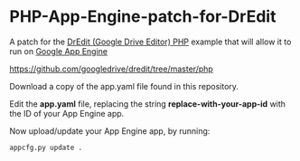 PHP-App-Engine-patch-for-DrEdit
===============================

A patch for the [DrEdit (Google Drive Editor) PHP](https://github.com/googledrive/dredit/tree/master/php) example that will allow it to run on [Google App Engine](http://cloud.google.com/appengine)

https://github.com/googledrive/dredit/tree/master/php

Download a copy of the app.yaml file found in this repository.

Edit the __app.yaml__ file, replacing the string __replace-with-your-app-id__ with the ID of your App Engine app.

Now upload/update your App Engine app, by running:

    appcfg.py update .
